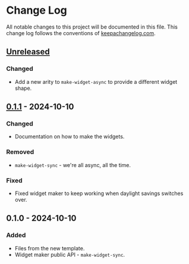 # Change Log
All notable changes to this project will be documented in this file. This change log follows the conventions of [keepachangelog.com](http://keepachangelog.com/).

## [Unreleased]
### Changed
- Add a new arity to `make-widget-async` to provide a different widget shape.

## [0.1.1] - 2024-10-10
### Changed
- Documentation on how to make the widgets.

### Removed
- `make-widget-sync` - we're all async, all the time.

### Fixed
- Fixed widget maker to keep working when daylight savings switches over.

## 0.1.0 - 2024-10-10
### Added
- Files from the new template.
- Widget maker public API - `make-widget-sync`.

[Unreleased]: https://sourcehost.site/your-name/clojure-playground/compare/0.1.1...HEAD
[0.1.1]: https://sourcehost.site/your-name/clojure-playground/compare/0.1.0...0.1.1
